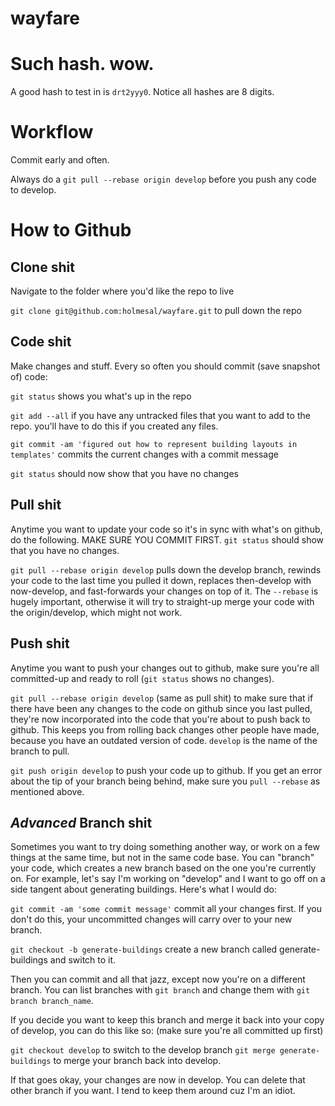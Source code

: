 wayfare
===

Such hash. wow.
===

A good hash to test in is `drt2yyy0`. Notice all hashes are 8 digits.

Workflow
===

Commit early and often.

Always do a `git pull --rebase origin develop` before you push any code to develop.

How to Github
===

Clone shit
---

Navigate to the folder where you'd like the repo to live

`git clone git@github.com:holmesal/wayfare.git` to pull down the repo

Code shit
---

Make changes and stuff. Every so often you should commit (save snapshot of) code:

`git status` shows you what's up in the repo

`git add --all` if you have any untracked files that you want to add to the repo. you'll have to do this if you created any files.

`git commit -am 'figured out how to represent building layouts in templates'` commits the current changes with a commit message

`git status` should now show that you have no changes

Pull shit
---

Anytime you want to update your code so it's in sync with what's on github, do the following. MAKE SURE YOU COMMIT FIRST. `git status` should show that you have no changes.

`git pull --rebase origin develop` pulls down the develop branch, rewinds your code to the last time you pulled it down, replaces then-develop with now-develop, and fast-forwards your changes on top of it. The `--rebase` is hugely important, otherwise it will try to straight-up merge your code with the origin/develop, which might not work.

Push shit
---

Anytime you want to push your changes out to github, make sure you're all committed-up and ready to roll (`git status` shows no changes).

`git pull --rebase origin develop` (same as pull shit) to make sure that if there have been any changes to the code on github since you last pulled, they're now incorporated into the code that you're about to push back to github. This keeps you from rolling back changes other people have made, because you have an outdated version of code. `develop` is the name of the branch to pull.

`git push origin develop` to push your code up to github. If you get an error about the tip of your branch being behind, make sure you `pull --rebase` as mentioned above.

*Advanced* Branch shit
---

Sometimes you want to try doing something another way, or work on a few things at the same time, but not in the same code base. You can "branch" your code, which creates a new branch based on the one you're currently on. For example, let's say I'm working on "develop" and I want to go off on a side tangent about generating buildings. Here's what I would do:

`git commit -am 'some commit message'` commit all your changes first. If you don't do this, your uncommitted changes will carry over to your new branch.

`git checkout -b generate-buildings` create a new branch called generate-buildings and switch to it.

Then you can commit and all that jazz, except now you're on a different branch. You can list branches with `git branch` and change them with `git branch branch_name`.

If you decide you want to keep this branch and merge it back into your copy of develop, you can do this like so: (make sure you're all committed up first)

`git checkout develop` to switch to the develop branch
`git merge generate-buildings` to merge your branch back into develop.

If that goes okay, your changes are now in develop. You can delete that other branch if you want. I tend to keep them around cuz I'm an idiot.